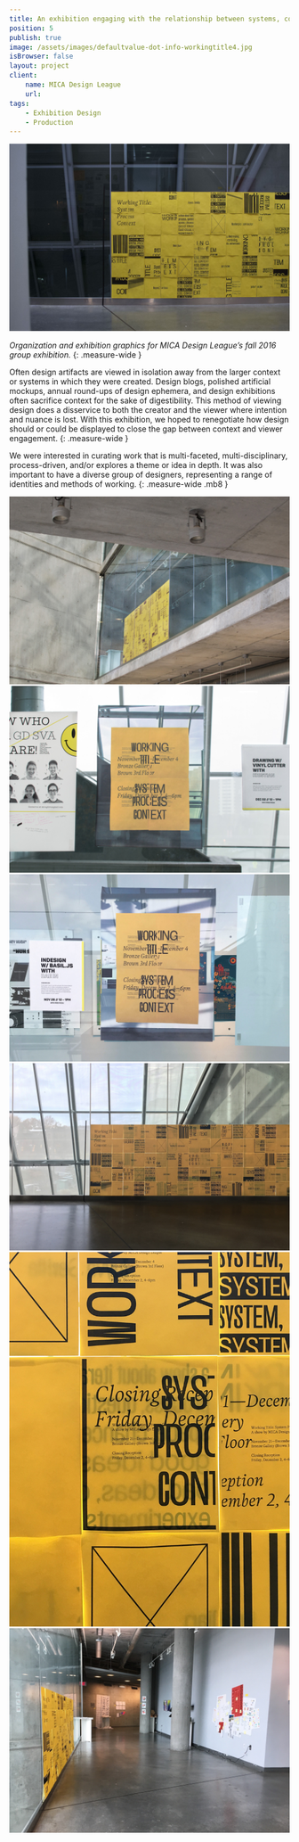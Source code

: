```yaml
---
title: An exhibition engaging with the relationship between systems, context, and the design process.
position: 5
publish: true
image: /assets/images/defaultvalue-dot-info-workingtitle4.jpg
isBrowser: false
layout: project
client:
    name: MICA Design League
    url:
tags:
    - Exhibition Design
    - Production
---
```


<img src="/assets/images/defaultvalue-dot-info-workingtitle1.jpg" alt="alt text" class="mb8" />

*Organization and exhibition graphics for MICA Design League’s fall 2016 group exhibition.*
{: .measure-wide }

Often design artifacts are viewed in isolation away from the larger context or systems in which they were created. Design blogs, polished artificial mockups, annual round-ups of design ephemera, and design exhibitions often sacrifice context for the sake of digestibility. This method of viewing design does a disservice to both the creator and the viewer where intention and nuance is lost. With this exhibition, we hoped to renegotiate how design should or could be displayed to close the gap between context and viewer engagement.
{: .measure-wide }

We were interested in curating work that is multi-faceted, multi-disciplinary, process-driven, and/or explores a theme or idea in depth. It was also important to have a diverse group of designers, representing a range of identities and methods of working.
{: .measure-wide .mb8 }

<img src="/assets/images/defaultvalue-dot-info-workingtitle2.jpg" alt="alt text" class="mb8" />

<img src="/assets/images/defaultvalue-dot-info-workingtitle3.jpg" alt="alt text" class="mb8" />

<img src="/assets/images/defaultvalue-dot-info-workingtitle4.jpg" alt="alt text" class="mb8" />

<img src="/assets/images/defaultvalue-dot-info-workingtitle5.jpg" alt="alt text" class="mb8" />

<img src="/assets/images/defaultvalue-dot-info-workingtitle6.jpg" alt="alt text" class="mb8" />

<img src="/assets/images/defaultvalue-dot-info-workingtitle7.jpg" alt="alt text" class="" />
